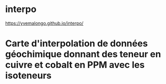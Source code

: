 # interpo
https://yvemalongo.github.io/interpo/
# Carte d'interpolation de données géochimique  donnant des teneur en cuivre et cobalt en PPM avec les isoteneurs 
